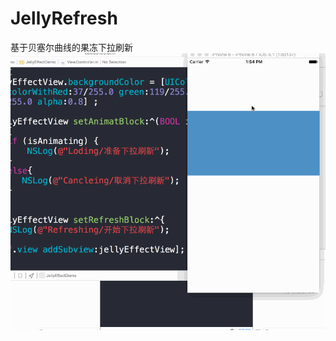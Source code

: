 # JellyRefresh
基于贝塞尔曲线的果冻下拉刷新
![image](https://github.com/IOSLZZ/JellyRefresh/blob/master/JellyEffectDemo1.gif?raw=true)
